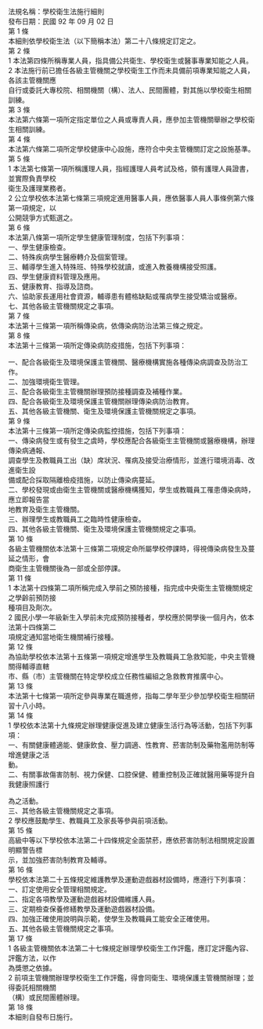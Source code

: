 法規名稱：學校衛生法施行細則  
發布日期：民國 92 年 09 月 02 日  
第 1 條  
本細則依學校衛生法（以下簡稱本法）第二十八條規定訂定之。  
第 2 條  
1 本法第四條所稱專業人員，指具備公共衛生、學校衛生或醫事專業知能之人員。  
2 本法施行前已擔任各級主管機關之學校衛生工作而未具備前項專業知能之人員，各該主管機關應  
自行或委託大專校院、相關機關（構）、法人、民間團體，對其施以學校衛生相關訓練。  
第 3 條  
本法第六條第一項所定指定單位之人員或專責人員，應參加主管機關舉辦之學校衛生相關訓練。  
第 4 條  
本法第六條第二項所定學校健康中心設施，應符合中央主管機關訂定之設施基準。  
第 5 條  
1 本法第七條第一項所稱護理人員，指經護理人員考試及格，領有護理人員證書，並實際負責學校  
衛生及護理業務者。  
2 公立學校依本法第七條第三項規定進用醫事人員，應依醫事人員人事條例第六條第一項規定，以  
公開競爭方式甄選之。  
第 6 條  
本法第八條第一項所定學生健康管理制度，包括下列事項：  
一、學生健康檢查。  
二、特殊疾病學生醫療轉介及個案管理。  
三、輔導學生進入特殊班、特殊學校就讀，或進入教養機構接受照護。  
四、學生健康資料管理及應用。  
五、健康教育、指導及諮商。  
六、協助家長運用社會資源，輔導患有體格缺點或罹病學生接受矯治或醫療。  
七、其他各級主管機關規定之事項。  
第 7 條  
本法第十三條第一項所稱傳染病，依傳染病防治法第三條之規定。  
第 8 條  
本法第十三條第一項所定傳染病防疫措施，包括下列事項：  


一、配合各級衛生及環境保護主管機關、醫療機構實施各種傳染病調查及防治工作。  
二、加強環境衛生管理。  
三、配合各級衛生主管機關辦理預防接種調查及補種作業。  
四、配合各級衛生及環境保護主管機關辦理傳染病防治教育。  
五、其他各級主管機關、衛生及環境保護主管機關規定之事項。  
第 9 條  
本法第十三條第一項所定傳染病監控措施，包括下列事項：  
一、傳染病發生或有發生之虞時，學校應配合各級衛生主管機關或醫療機構，辦理傳染病通報、  
調查學生及教職員工出（缺）席狀況、罹病及接受治療情形，並進行環境消毒、改進衛生設  
備或配合採取隔離檢疫措施，以防止傳染病蔓延。  
二、學校發現或由衛生主管機關或醫療機構獲知，學生或教職員工罹患傳染病時，應立即報告當  
地教育及衛生主管機關。  
三、辦理學生或教職員工之臨時性健康檢查。  
四、其他各級主管機關、衛生及環境保護主管機關規定之事項。  
第 10 條  
各級主管機關依本法第十三條第二項規定命所屬學校停課時，得視傳染病發生及蔓延之情形，會  
商衛生主管機關後為一部或全部停課。  
第 11 條  
1 本法第十四條第二項所稱完成入學前之預防接種，指完成中央衛生主管機關規定之學齡前預防接  
種項目及劑次。  
2 國民小學一年級新生入學前未完成預防接種者，學校應於開學後一個月內，依本法第十四條第二  
項規定通知當地衛生機關補行接種。  
第 12 條  
為協助學校依本法第十五條第一項規定增進學生及教職員工急救知能，中央主管機關得輔導直轄  
市、縣（市）主管機關在特定學校成立任務性編組之急救教育推廣中心。  
第 13 條  
本法第十七條第一項所定參與專業在職進修，指每二學年至少參加學校衛生相關研習十八小時。  
第 14 條  
1 學校依本法第十九條規定辦理健康促進及建立健康生活行為等活動，包括下列事項：  
一、有關健康體適能、健康飲食、壓力調適、性教育、菸害防制及藥物濫用防制等增進健康之活  
動。  
二、有關事故傷害防制、視力保健、口腔保健、體重控制及正確就醫用藥等提升自我健康照護行  


為之活動。  
三、其他各級主管機關規定之事項。  
2 學校應鼓勵學生、教職員工及家長等參與前項活動。  
第 15 條  
高級中等以下學校依本法第二十四條規定全面禁菸，應依菸害防制法相關規定設置明顯警告標  
示，並加強菸害防制教育及輔導。  
第 16 條  
學校依本法第二十五條規定維護教學及運動遊戲器材設備時，應遵行下列事項：  
一、訂定使用安全管理相關規定。  
二、指定各項教學及運動遊戲器材設備維護人員。  
三、定期檢查保養修繕教學及運動遊戲器材設備。  
四、加強正確使用說明與示範，使學生及教職員工能安全正確使用。  
五、其他各級主管機關規定之事項。  
第 17 條  
1 各級主管機關依本法第二十七條規定辦理學校衛生工作評鑑，應訂定評鑑內容、評鑑方法，以作  
為獎懲之依據。  
2 前項主管機關辦理學校衛生工作評鑑，得會同衛生、環境保護主管機關辦理；並得委託相關機關  
（構）或民間團體辦理。  
第 18 條  
本細則自發布日施行。  


